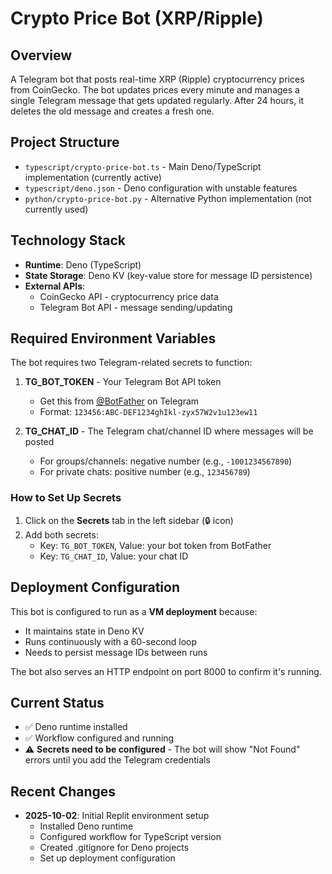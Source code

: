 # Crypto Price Bot (XRP/Ripple)

## Overview
A Telegram bot that posts real-time XRP (Ripple) cryptocurrency prices from CoinGecko. The bot updates prices every minute and manages a single Telegram message that gets updated regularly. After 24 hours, it deletes the old message and creates a fresh one.

## Project Structure
- `typescript/crypto-price-bot.ts` - Main Deno/TypeScript implementation (currently active)
- `typescript/deno.json` - Deno configuration with unstable features
- `python/crypto-price-bot.py` - Alternative Python implementation (not currently used)

## Technology Stack
- **Runtime**: Deno (TypeScript)
- **State Storage**: Deno KV (key-value store for message ID persistence)
- **External APIs**:
  - CoinGecko API - cryptocurrency price data
  - Telegram Bot API - message sending/updating

## Required Environment Variables
The bot requires two Telegram-related secrets to function:

1. **TG_BOT_TOKEN** - Your Telegram Bot API token
   - Get this from [@BotFather](https://t.me/botfather) on Telegram
   - Format: `123456:ABC-DEF1234ghIkl-zyx57W2v1u123ew11`

2. **TG_CHAT_ID** - The Telegram chat/channel ID where messages will be posted
   - For groups/channels: negative number (e.g., `-1001234567890`)
   - For private chats: positive number (e.g., `123456789`)

### How to Set Up Secrets
1. Click on the **Secrets** tab in the left sidebar (🔒 icon)
2. Add both secrets:
   - Key: `TG_BOT_TOKEN`, Value: your bot token from BotFather
   - Key: `TG_CHAT_ID`, Value: your chat ID

## Deployment Configuration
This bot is configured to run as a **VM deployment** because:
- It maintains state in Deno KV
- Runs continuously with a 60-second loop
- Needs to persist message IDs between runs

The bot also serves an HTTP endpoint on port 8000 to confirm it's running.

## Current Status
- ✅ Deno runtime installed
- ✅ Workflow configured and running
- ⚠️ **Secrets need to be configured** - The bot will show "Not Found" errors until you add the Telegram credentials

## Recent Changes
- **2025-10-02**: Initial Replit environment setup
  - Installed Deno runtime
  - Configured workflow for TypeScript version
  - Created .gitignore for Deno projects
  - Set up deployment configuration
